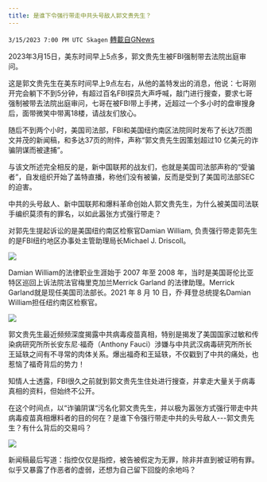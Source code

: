 ```yaml
---
title: 是谁下令强行带走中共头号敌人郭文贵先生？
---
```

`3/15/2023 7:00 PM UTC Skagen` [轉載自GNews](https://gnews.org/articles/1017123)

2023年3月15日，美东时间早上5点多，郭文贵先生被FBI强制带去法院出庭审问。

这是郭文贵先生在美东时间早上9点左右，从他的盖特发出的消息，他说：七哥刚开完会躺下不到5分钟，有超过百名FBI探员大声呼喊，敲门进行搜查，要求七哥强制被带去法院出庭审问，七哥在被FBI带上手拷，近超过一个多小时的盘审搜身后，面带微笑中带离18楼，请战友们放心。

随后不到两个小时，美国司法部，FBI和美国纽约南区法院同时发布了长达7页图文并茂的新闻稿，和多达37页的附件，声称“郭文贵先生因策划超过10 亿美元的诈骗阴谋而被逮捕”。

与该文所述完全相反的是，新中国联邦的战友们，也就是美国司法部声称的“受骗者”，自发组织开始了盖特直播，称他们没有被骗，反而是受到了美国司法部SEC的迫害。

中共的头号敌人、新中国联邦和爆料革命创始人郭文贵先生，为什么被美国司法联手编织莫须有的罪名，以如此嚣张方式强行带走？

对郭先生提起诉讼的是美国纽约南区检察官Damian William, 负责强行带走郭先生的是FBI纽约地区办事处主管助理局长Michael J. Driscoll。


![](https://i.imgur.com/kKUurJG.png)


Damian William的法律职业生涯始于 2007 年至 2008 年，当时是美国哥伦比亚特区巡回上诉法院法官梅里克加兰Merrick Garland 的法律助理。Merrick Garland就是现任美国司法部长。2021 年 8 月 10 日，乔·拜登总统提名Damian William担任纽约南区检察官。


![](https://i.imgur.com/pZBb2YZ.jpg)



郭文贵先生最近频频深度揭露中共病毒疫苗真相，特别是揭发了美国国家过敏和传染病研究所所长安东尼·福奇（Anthony Fauci）涉嫌与中共武汉病毒研究所所长王延轶之间有不寻常的肉体关系。爆出福奇和王延轶，不仅戳到了中共的痛处，也惹恼了福奇背后的势力！

知情人士透露，FBI很久之前就到郭文贵先生住处进行搜查，并拿走大量关于病毒真相的资料，但始终不公开。

在这个时间点，以“诈骗阴谋“污名化郭文贵先生，并以极为嚣张方式强行带走中共病毒疫苗真相爆料者的目的何在？是谁下令强行带走中共的头号敌人---郭文贵先生？有什么背后的交易吗？

![](https://i.imgur.com/FeYYIUo.jpg)

新闻稿最后写道：指控仅仅是指控，被告被假定为无罪，除非并直到被证明有罪。似乎又暴露了作恶者的虚弱，还想为自己留下回旋的余地吗？

